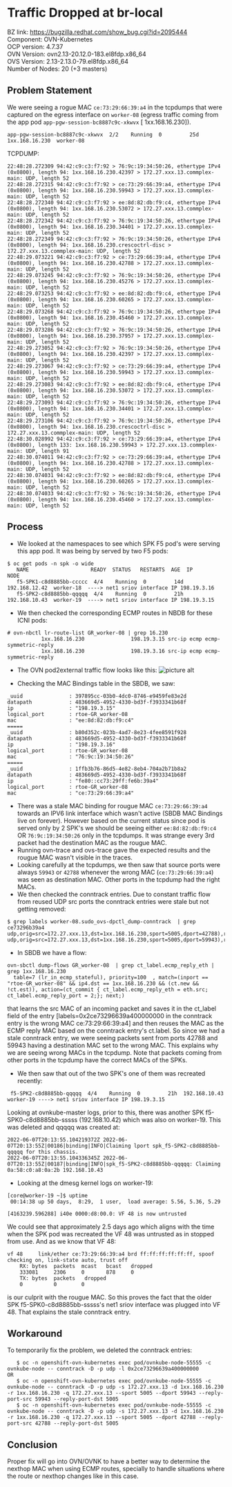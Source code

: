 # Traffic Dropped at br-local

BZ link: https://bugzilla.redhat.com/show_bug.cgi?id=2095444  
Component: OVN-Kubernetes  
OCP version: 4.7.37  
OVN Version: ovn2.13-20.12.0-183.el8fdp.x86_64  
OVS Version: 2.13-2.13.0-79.el8fdp.x86_64  
Number of Nodes: 20 (+3 masters)

## Problem Statement

We were seeing a rogue MAC `ce:73:29:66:39:a4` in the tcpdumps that were captured on the egress interface on `worker-08` (egress traffic coming from the app pod `app-pgw-session-bc8887c9c-xkwvx` [ 1xx.168.16.230]).
```
app-pgw-session-bc8887c9c-xkwvx  2/2    Running  0         25d  1xx.168.16.230  worker-08
```

TCPDUMP:
```
22:48:28.272309 94:42:c9:c3:f7:92 > 76:9c:19:34:50:26, ethertype IPv4 (0x0800), length 94: 1xx.168.16.230.42397 > 172.27.xxx.13.commplex-main: UDP, length 52
22:48:28.272315 94:42:c9:c3:f7:92 > ce:73:29:66:39:a4, ethertype IPv4 (0x0800), length 94: 1xx.168.16.230.59943 > 172.27.xxx.13.commplex-main: UDP, length 52
22:48:28.272340 94:42:c9:c3:f7:92 > ee:8d:82:db:f9:c4, ethertype IPv4 (0x0800), length 94: 1xx.168.16.230.53072 > 172.27.xxx.13.commplex-main: UDP, length 52
22:48:28.272342 94:42:c9:c3:f7:92 > 76:9c:19:34:50:26, ethertype IPv4 (0x0800), length 94: 1xx.168.16.230.34401 > 172.27.xxx.13.commplex-main: UDP, length 52
22:48:28.272349 94:42:c9:c3:f7:92 > 76:9c:19:34:50:26, ethertype IPv4 (0x0800), length 94: 1xx.168.16.230.crescoctrl-disc > 172.27.xxx.13.commplex-main: UDP, length 52
22:48:29.073221 94:42:c9:c3:f7:92 > ce:73:29:66:39:a4, ethertype IPv4 (0x0800), length 94: 1xx.168.16.230.42788 > 172.27.xxx.13.commplex-main: UDP, length 52
22:48:29.073245 94:42:c9:c3:f7:92 > 76:9c:19:34:50:26, ethertype IPv4 (0x0800), length 94: 1xx.168.16.230.45276 > 172.27.xxx.13.commplex-main: UDP, length 52
22:48:29.073253 94:42:c9:c3:f7:92 > ee:8d:82:db:f9:c4, ethertype IPv4 (0x0800), length 94: 1xx.168.16.230.60265 > 172.27.xxx.13.commplex-main: UDP, length 52
22:48:29.073268 94:42:c9:c3:f7:92 > 76:9c:19:34:50:26, ethertype IPv4 (0x0800), length 94: 1xx.168.16.230.45460 > 172.27.xxx.13.commplex-main: UDP, length 52
22:48:29.073286 94:42:c9:c3:f7:92 > 76:9c:19:34:50:26, ethertype IPv4 (0x0800), length 94: 1xx.168.16.230.37957 > 172.27.xxx.13.commplex-main: UDP, length 52
22:48:29.273052 94:42:c9:c3:f7:92 > 76:9c:19:34:50:26, ethertype IPv4 (0x0800), length 94: 1xx.168.16.230.42397 > 172.27.xxx.13.commplex-main: UDP, length 52
22:48:29.273067 94:42:c9:c3:f7:92 > ce:73:29:66:39:a4, ethertype IPv4 (0x0800), length 94: 1xx.168.16.230.59943 > 172.27.xxx.13.commplex-main: UDP, length 52
22:48:29.273083 94:42:c9:c3:f7:92 > ee:8d:82:db:f9:c4, ethertype IPv4 (0x0800), length 94: 1xx.168.16.230.53072 > 172.27.xxx.13.commplex-main: UDP, length 52
22:48:29.273093 94:42:c9:c3:f7:92 > 76:9c:19:34:50:26, ethertype IPv4 (0x0800), length 94: 1xx.168.16.230.34401 > 172.27.xxx.13.commplex-main: UDP, length 52
22:48:29.273106 94:42:c9:c3:f7:92 > 76:9c:19:34:50:26, ethertype IPv4 (0x0800), length 94: 1xx.168.16.230.crescoctrl-disc > 172.27.xxx.13.commplex-main: UDP, length 52
22:48:30.028992 94:42:c9:c3:f7:92 > ce:73:29:66:39:a4, ethertype IPv4 (0x0800), length 133: 1xx.168.16.230.59943 > 172.27.xxx.13.commplex-main: UDP, length 91
22:48:30.074011 94:42:c9:c3:f7:92 > ce:73:29:66:39:a4, ethertype IPv4 (0x0800), length 94: 1xx.168.16.230.42788 > 172.27.xxx.13.commplex-main: UDP, length 52
22:48:30.074031 94:42:c9:c3:f7:92 > ee:8d:82:db:f9:c4, ethertype IPv4 (0x0800), length 94: 1xx.168.16.230.60265 > 172.27.xxx.13.commplex-main: UDP, length 52
22:48:30.074033 94:42:c9:c3:f7:92 > 76:9c:19:34:50:26, ethertype IPv4 (0x0800), length 94: 1xx.168.16.230.45460 > 172.27.xxx.13.commplex-main: UDP, length 52
```

## Process

- We looked at the namespaces to see which SPK F5 pod's were serving this app pod. It was being by served by two F5 pods:
```
$ oc get pods -n spk -o wide
   NAME                    READY  STATUS   RESTARTS  AGE  IP             NODE
   f5-SPK1-c8d8885bb-ccccc  4/4    Running  0         14d  192.168.12.42  worker-18  ----> net1 sriov interface IP 198.19.3.16
   f5-SPK2-c8d8885bb-qqqqq  4/4    Running  0         21h  192.168.10.43  worker-19  ----> net1 sriov interface IP 198.19.3.15

```
- We then checked the corresponding ECMP routes in NBDB for these ICNI pods:
```
# ovn-nbctl lr-route-list GR_worker-08 | grep 16.230
           1xx.168.16.230               198.19.3.15 src-ip ecmp ecmp-symmetric-reply
           1xx.168.16.230               198.19.3.16 src-ip ecmp ecmp-symmetric-reply
```

- The OVN pod2external traffic flow looks like this:
![picture alt](bug-2095444.svg "OVN ICNI2.0 topology")

- Checking the MAC Bindings table in the SBDB, we saw:
```
_uuid               : 397895cc-03b0-4dc0-8746-e9459fe83e2d         
datapath            : 483669d5-4952-4330-bd3f-f3933341b68f
ip                  : "198.19.3.15"   
logical_port        : rtoe-GR_worker-08           
mac                 : "ee:8d:82:db:f9:c4"
=====
_uuid               : b80d352c-023b-4ad7-8e23-4fee8591f928 
datapath            : 483669d5-4952-4330-bd3f-f3933341b68f    
ip                  : "198.19.3.16" 
logical_port        : rtoe-GR_worker-08           
mac                 : "76:9c:19:34:50:26"
=====
_uuid               : 1ffb3b76-86d5-4e82-8eb4-704a2b71b8a2 
datapath            : 483669d5-4952-4330-bd3f-f3933341b68f 
ip                  : "fe80::cc73:29ff:fe6b:39a4" 
logical_port        : rtoe-GR_worker-08   
mac                 : "ce:73:29:66:39:a4" 
```
- There was a stale MAC binding for rougue MAC `ce:73:29:66:39:a4` towards an IPV6 link interface which wasn't active (SBDB MAC Bindings live on forever). However based on the current status since pod is served only by 2 SPK's we should be seeing either `ee:8d:82:db:f9:c4` OR `76:9c:19:34:50:26` only in the tcpdumps. It was strange every 3rd packet had the destination MAC as the rougue MAC.
- Running ovn-trace and ovs-trace gave the expected results and the rougue MAC wasn't visible in the traces.
- Looking carefully at the tcpdumps, we then saw that source ports were always `59943` or `42788` whenever the wrong MAC (`ce:73:29:66:39:a4`) was seen as destination MAC. Other ports in the tcpdump had the right MACs.
- We then checked the conntrack entries. Due to constant traffic flow from reused UDP src ports the conntrack entries were stale but not getting removed:
```
$ grep labels worker-08.sudo_ovs-dpctl_dump-conntrack  | grep ce73296b39a4
udp,orig=src=172.27.xxx.13,dst=1xx.168.16.230,sport=5005,dport=42788),reply=src=1xx.168.16.230,dst=172.27.xxx.13,sport=42788,dport=5005),zone=35,labels=0x2ce73296639a400000000
udp,orig=src=172.27.xxx.13,dst=1xx.168.16.230,sport=5005,dport=59943),reply=src=1xx.168.16.230,dst=172.27.xxx.13,sport=59943,dport=5005),zone=35,labels=0x2ce73296639a400000000
```
- In SBDB we have a flow:
```
ovn-sbctl dump-flows GR_worker-08  | grep ct_label.ecmp_reply_eth | grep 1xx.168.16.230
  table=7 (lr_in_ecmp_stateful), priority=100  , match=(inport == "rtoe-GR_worker-08" && ip4.dst == 1xx.168.16.230 && (ct.new && !ct.est)), action=(ct_commit { ct_label.ecmp_reply_eth = eth.src; ct_label.ecmp_reply_port = 2;}; next;)
```
that learns the src MAC of an incoming packet and saves it in the ct_label field of the entry [labels=0x2ce73296639a400000000 in the conntrack entry is the wrong MAC ce:73:29:66:39:a4] and then reuses the MAC as the ECMP reply MAC based on the conntrack entry's ct.label. So since we had a stale conntrack entry, we were seeing packets sent from ports 42788 and 59943 having a destination MAC set to the wrong MAC. This explains why we are seeing wrong MACs in the tcpdump. Note that packets coming from other ports in the tcpdump have the correct MACs of the SPKs.
- We then saw that out of the two SPK's one of them was recreated recently:
```
 f5-SPK2-c8d8885bb-qqqqq  4/4    Running  0         21h  192.168.10.43  worker-19 ----> net1 sriov interface IP 198.19.3.15
 ```
Looking at ovnkube-master logs, prior to this, there was another SPK f5-SPK0-c8d8885bb-sssss (192.168.10.42) which was also on worker-19. This was deleted and qqqqq was created at:
```
2022-06-07T20:13:55.104219372Z 2022-06-07T20:13:55Z|00186|binding|INFO|Claiming lport spk_f5-SPK2-c8d8885bb-qqqqq for this chassis.
2022-06-07T20:13:55.104336345Z 2022-06-07T20:13:55Z|00187|binding|INFO|spk_f5-SPK2-c8d8885bb-qqqqq: Claiming 0a:58:c0:a8:0a:2b 192.168.10.43
```
- Looking at the dmesg kernel logs on worker-19:
```
[core@worker-19 ~]$ uptime
 00:14:38 up 50 days,  8:29,  1 user,  load average: 5.56, 5.36, 5.29

[4163239.596288] i40e 0000:d8:00.0: VF 48 is now untrusted
```
We could see that approximately 2.5 days ago which aligns with the time when the SPK pod was recreated the VF 48 was untrusted as in stopped from use. And as we know that VF 48:
```
vf 48     link/ether ce:73:29:66:39:a4 brd ff:ff:ff:ff:ff:ff, spoof checking on, link-state auto, trust off
    RX: bytes  packets  mcast   bcast   dropped 
    333081     2306     0       878     0        
    TX: bytes  packets   dropped 
    0          0        0        
```
is our culprit with the rougue MAC. So this proves the fact that the older SPK f5-SPK0-c8d8885bb-sssss's net1 sriov interface was plugged into VF 48. That explains the stale conntrack entry.

## Workaround

To temporarily fix the problem, we deleted the conntrack entries:
```
   $ oc -n openshift-ovn-kubernetes exec pod/ovnkube-node-55555 -c ovnkube-node -- conntrack -D -p udp -l 0x2ce73296639a400000000
OR
   $ oc -n openshift-ovn-kubernetes exec pod/ovnkube-node-55555 -c ovnkube-node -- conntrack -D -p udp -s 172.27.xxx.13 -d 1xx.168.16.230 -r 1xx.168.16.230 -q 172.27.xxx.13 --sport 5005 --dport 59943 --reply-port-src 59943 --reply-port-dst 5005
   $ oc -n openshift-ovn-kubernetes exec pod/ovnkube-node-55555 -c ovnkube-node -- conntrack -D -p udp -s 172.27.xxx.13 -d 1xx.168.16.230 -r 1xx.168.16.230 -q 172.27.xxx.13 --sport 5005 --dport 42788 --reply-port-src 42788 --reply-port-dst 5005
```

## Conclusion

Proper fix will go into OVN/OVNK to have a better way to determine the nexthop MAC when using ECMP routes, specially to handle situations where the route or nexthop changes like in this case.